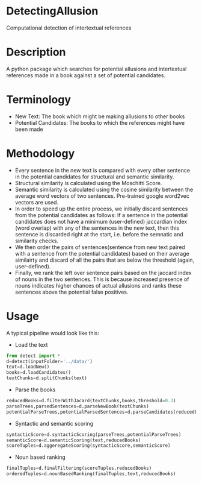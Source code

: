 # DetectingAllusion
Computational detection of intertextual references

# Description
A python package which searches for potential allusions and intertextual references made in a book against a set of potential candidates. 

# Terminology
* New Text: The book which might be making allusions to other books
* Potential Candidates: The books to which the references might have been made

# Methodology
* Every sentence in the new text is compared with every other sentence in the potential candidates for structural and semantic similarity. 
* Structural similarity is calculated using the Moschitti Score. 
* Semantic similarity is calculated using the cosine similarity between the average word vectors of two sentences. Pre-trained google word2vec vectors are used. 
* In order to speed up the entire process, we initially discard sentences from the potential candidates as follows: 
If a sentence in the potential candidates does not have a minimum (user-defined) jaccardian index (word overlap) with any of the sentences in the new text, then this sentence is discarded right at the start, i.e. before the semnatic and similarity checks. 
* We then order the pairs of sentences(sentence from new text paired with a sentence from the potential candidates) based on their average similairty and discard of all the pairs that are below the threshold (again, user-defined). 
* Finally, we rank the left over sentence pairs based on the jaccard index of nouns in the two sentences. This is because increased presence of nouns indicates higher chances of actual allusions and ranks these sentences above the potential false positives. 

# Usage

A typical pipeline would look like this:

* Load the text

```python
from detect import *
d=detect(inputFolder='../data/')
text=d.loadNew()
books=d.loadCandidates()
textChunks=d.splitChunks(text)
```
* Parse the books

```python
reducedBooks=d.filterWithJacard(textChunks,books,threshold=0.3)
parseTrees,parsedSentences=d.parseNewBook(textChunks)
potentialParseTrees,potentialParsedSentences=d.parseCandidates(reducedBooks)
```
* Syntactic and semantic scoring

```python
syntacticScore=d.syntacticScoring(parseTrees,potentialParseTrees)
semanticScore=d.semanticScoring(text,reducedBooks)
scoreTuples=d.aggeregateScoring(syntacticScore,semanticScore)
```
* Noun based ranking

```python
finalTuples=d.finalFiltering(scoreTuples,reducedBooks)
orderedTuples=d.nounBasedRanking(finalTuples,text,reducedBooks)
```

